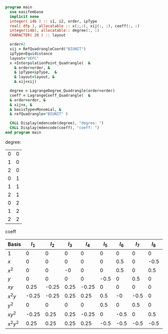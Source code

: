 ```fortran
program main
  use easifembase
  implicit none
  integer( i4b ) :: i1, i2, order, ipType
  real( dfp ), allocatable :: x(:,:), xij(:, :), coeff(:, :)
  integer(i4b), allocatable:: degree(:, :)
  CHARACTER( 20 ) :: layout

  order=2
  xij = RefQuadrangleCoord("BIUNIT")
  ipType=Equidistance
  layout="VEFC"
  x =InterpolationPoint_Quadrangle(  &
    & order=order, &
    & ipType=ipType,  &
    & layout=layout, &
    & xij=xij)

  degree = LagrangeDegree_Quadrangle(order=order)
  coeff = LagrangeCoeff_Quadrangle(  &
  & order=order, &
  & xij=x, &
  & basisType=Monomial, &
  & refQuadrangle="BIUNIT" )

  CALL Display(mdencode(degree), "degree: ")
  CALL Display(mdencode(coeff), "coeff: ")
end program main
```

degree:

|  |  |
|  --- |  --- |
| 0 | 0 |
| 1 | 0 |
| 2 | 0 |
| 0 | 1 |
| 1 | 1 |
| 2 | 1 |
| 0 | 2 |
| 1 | 2 |
| 2 | 2 |

coeff

| Basis  | $l_1$  | $l_2$  |  $l_3$ | $l_4$ | $l_5$ | $l_6$  | $l_7$  | $l_8$  | $l_9$ |
| --- |  --- |  --- |  --- |  --- |  --- |  --- |  --- |  --- |  --- |
| $1$  | 0 | 0 | 0 | 0 | 0 | 0 | 0 | 0 | 1 |
| $x$ | 0 | 0 | 0 | 0 | 0 | 0.5 | 0 | -0.5 | -0 |
| $x^2$ | 0 | 0 | -0 | 0 | 0 | 0.5 | 0 | 0.5 | -1 |
| $y$ | 0 | 0 | 0 | 0 | -0.5 | 0 | 0.5 | 0 | -0 |
| $xy$ | 0.25 | -0.25 | 0.25 | -0.25 | 0 | 0 | 0 | 0 | -0 |
| $x^2 y$ | -0.25 | -0.25 | 0.25 | 0.25 | 0.5 | -0 | -0.5 | 0 | -0 |
| $y^2$ | 0 | 0 | 0 | 0 | 0.5 | 0 | 0.5 | 0 | -1 |
| $xy^2$ | -0.25 | 0.25 | 0.25 | -0.25 | 0 | -0.5 | 0 | 0.5 | -0 |
| $x^2 y^2$ | 0.25 | 0.25 | 0.25 | 0.25 | -0.5 | -0.5 | -0.5 | -0.5 | 1 |
